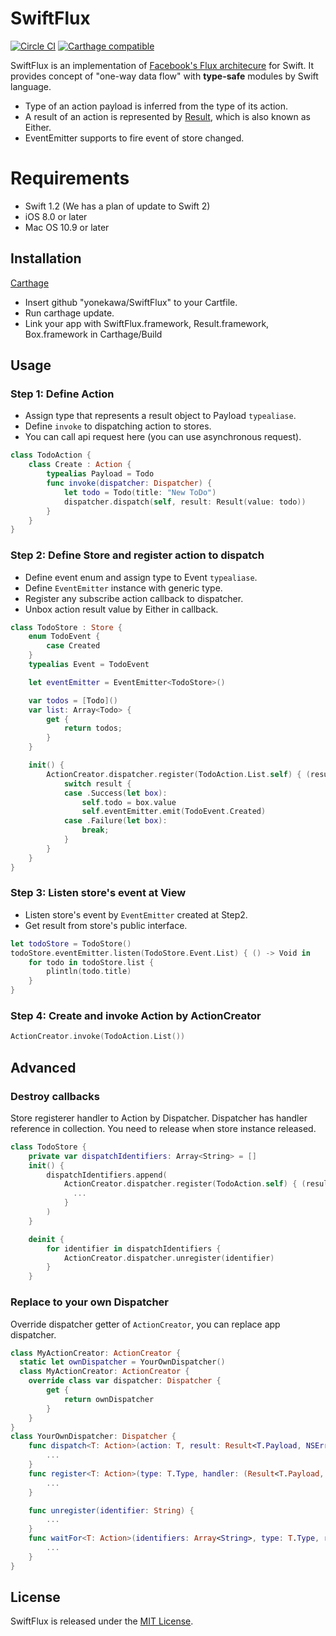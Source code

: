 # SwiftFlux

[![Circle CI](https://img.shields.io/circleci/project/yonekawa/SwiftFlux/master.svg?style=flat)](https://circleci.com/gh/yonekawa/SwiftFlux)
[![Carthage compatible](https://img.shields.io/badge/Carthage-compatible-4BC51D.svg?style=flat)](https://github.com/Carthage/Carthage)

SwiftFlux is an implementation of [Facebook's Flux architecure](https://facebook.github.io/flux/) for Swift.
It provides concept of "one-way data flow" with **type-safe** modules by Swift language.

- Type of an action payload is inferred from the type of its action.
- A result of an action is represented by [Result](https://github.com/antitypical/Result), which is also known as Either.
- EventEmitter supports to fire event of store changed.

# Requirements

- Swift 1.2 (We has a plan of update to Swift 2)
- iOS 8.0 or later
- Mac OS 10.9 or later

## Installation

[Carthage](https://github.com/Carthage/Carthage)

- Insert github "yonekawa/SwiftFlux" to your Cartfile.
- Run carthage update.
- Link your app with SwiftFlux.framework, Result.framework, Box.framework in Carthage/Build

## Usage

### Step 1: Define Action

- Assign type that represents a result object to Payload `typealiase`.
- Define `invoke` to dispatching action to stores.
- You can call api request here (you can use asynchronous request).

```swift
class TodoAction {
    class Create : Action {
        typealias Payload = Todo
        func invoke(dispatcher: Dispatcher) {
            let todo = Todo(title: "New ToDo")
            dispatcher.dispatch(self, result: Result(value: todo))
        }
    }
}
```

### Step 2: Define Store and register action to dispatch

- Define event enum and assign type to Event `typealiase`.
- Define `EventEmitter` instance with generic type.
- Register any subscribe action callback to dispatcher.
- Unbox action result value by Either in callback.

```swift
class TodoStore : Store {
    enum TodoEvent {
        case Created
    }
    typealias Event = TodoEvent

    let eventEmitter = EventEmitter<TodoStore>()

    var todos = [Todo]()
    var list: Array<Todo> {
        get {
            return todos;
        }
    }

    init() {
        ActionCreator.dispatcher.register(TodoAction.List.self) { (result) -> Void in
            switch result {
            case .Success(let box):
                self.todo = box.value
                self.eventEmitter.emit(TodoEvent.Created)
            case .Failure(let box):
                break;
            }
        }
    }
}
```

### Step 3: Listen store's event at View

- Listen store's event by `EventEmitter` created at Step2.
- Get result from store's public interface.

```swift
let todoStore = TodoStore()
todoStore.eventEmitter.listen(TodoStore.Event.List) { () -> Void in
    for todo in todoStore.list {
        plintln(todo.title)
    }
}
```

### Step 4: Create and invoke Action by ActionCreator

```swift
ActionCreator.invoke(TodoAction.List())
```

## Advanced

### Destroy callbacks

Store registerer handler to Action by Dispatcher.
Dispatcher has handler reference in collection.
You need to release when store instance released.

```swift
class TodoStore {
    private var dispatchIdentifiers: Array<String> = []
    init() {
        dispatchIdentifiers.append(
            ActionCreator.dispatcher.register(TodoAction.self) { (result) -> Void in
              ...
            }
        )
    }

    deinit {
        for identifier in dispatchIdentifiers {
            ActionCreator.dispatcher.unregister(identifier)
        }
    }
```

### Replace to your own Dispatcher

Override dispatcher getter of `ActionCreator`, you can replace app dispatcher.

```swift
class MyActionCreator: ActionCreator {
  static let ownDispatcher = YourOwnDispatcher()
  class MyActionCreator: ActionCreator {
    override class var dispatcher: Dispatcher {
        get {
            return ownDispatcher
        }
    }
}
class YourOwnDispatcher: Dispatcher {
    func dispatch<T: Action>(action: T, result: Result<T.Payload, NSError>) {
        ...
    }
    func register<T: Action>(type: T.Type, handler: (Result<T.Payload, NSError>) -> Void) -> String {
        ...
    }

    func unregister(identifier: String) {
        ...
    }
    func waitFor<T: Action>(identifiers: Array<String>, type: T.Type, result: Result<T.Payload, NSError>) {
        ...
    }
}
```

## License

SwiftFlux is released under the [MIT License](https://github.com/yonekawa/SwiftFlux/blob/master/LICENSE).
